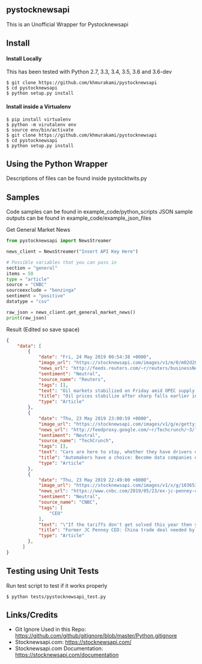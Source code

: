 ## pystocknewsapi

This is an Unofficial Wrapper for Pystocknewsapi

## Install

#### Install Locally

This has been tested with Python 2.7, 3.3, 3.4, 3.5, 3.6 and 3.6-dev

```shell
$ git clone https://github.com/khmurakami/pystocknewsapi
$ cd pystocknewsapi
$ python setup.py install
```

#### Install inside a Virtualenv

```shell
$ pip install virtualenv
$ python -m virutalenv env
$ source env/bin/activate
$ git clone https://github.com/khmurakami/pystocknewsapi
$ cd pystocknewsapi
$ python setup.py install
```

## Using the Python Wrapper

Descriptions of files can be found inside pystocktwits.py

## Samples

Code samples can be found in example_code/python_scripts
JSON sample outputs can be found in example_code/example_json_files

Get General Market News

```python
from pystocknewsapi import NewsStreamer

news_client = NewsStreamer("Insert API Key Here")

# Possible variables that you can pass in
section = "general"
items = 50
type = "article"
source = "CNBC"
sourceexclude = "benzinga"
sentiment = "positive"
datatype = "csv"

raw_json = news_client.get_general_market_news()
print(raw_json)
```

Result (Edited so save space)
```json
{
    "data": [
        {
            "date": "Fri, 24 May 2019 00:54:38 +0000",
            "image_url": "https://stocknewsapi.com/images/v1/m/0/m02d20190524t2i1390316997rlynxnpef4n00lw640.jpg",
            "news_url": "http://feeds.reuters.com/~r/reuters/businessNews/~3/dqn7aJC0ts4/oil-prices-stabilize-after-sharp-falls-earlier-in-week-idUSKCN1SU01P",
            "sentiment": "Neutral",
            "source_name": "Reuters",
            "tags": [],
            "text": "Oil markets stabilized on Friday amid OPEC supply cuts and tensions in the Middle East, after posting their steepest falls since the start of the year earlier in the week on the back of a global economic slowdown and swelling fuel inventories.",
            "title": "Oil prices stabilize after sharp falls earlier in week",
            "type": "Article"
        },
        {
            "date": "Thu, 23 May 2019 23:00:59 +0000",
            "image_url": "https://stocknewsapi.com/images/v1/g/e/gettyimages-141807344jpgw600.jpg",
            "news_url": "http://feedproxy.google.com/~r/Techcrunch/~3/l59Kf2c7RdE/",
            "sentiment": "Neutral",
            "source_name": "TechCrunch",
            "tags": [],
            "text": "Cars are here to stay, whether they have drivers or not. Automakers can ensure their seat at the table by implementing strategies better suited for the digital age.",
            "title": "Automakers have a choice: Become data companies or become irrelevant",
            "type": "Article"
        },
        {
            "date": "Thu, 23 May 2019 22:49:00 +0000",
            "image_url": "https://stocknewsapi.com/images/v1/x/g/103653654-ap-100111129746.jpg",
            "news_url": "https://www.cnbc.com/2019/05/23/ex-jc-penney-ceo-trade-deal-needed-by-end-of-year-or-retail-in-trouble.html",
            "sentiment": "Neutral",
            "source_name": "CNBC",
            "tags": [
                "CEO"
            ],
            "text": "\"If the tariffs don't get solved this year then you've got a real problem,\" former J.C. Penney CEO Allen Questrom says.",
            "title": "Former JC Penney CEO: China trade deal needed by end of year or retail's 'got a real problem'",
            "type": "Article"
        },
      ]
}
```

## Testing using Unit Tests

Run test script to test if it works properly

```shell
$ python tests/pystocknewsapi_test.py
```

## Links/Credits

- Git Ignore Used in this Repo: https://github.com/github/gitignore/blob/master/Python.gitignore
- Stocknewsapi.com: https://stocknewsapi.com/
- Stocknewsapi.com Documentation: https://stocknewsapi.com/documentation
